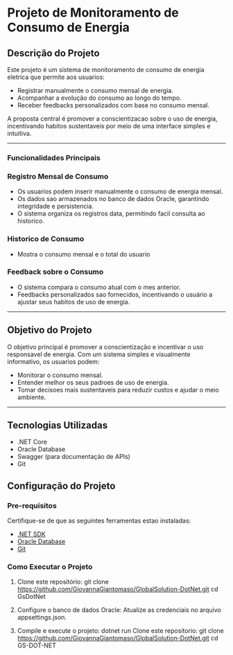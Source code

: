 # Projeto de Monitoramento de Consumo de Energia

## Descrição do Projeto

Este projeto é um sistema de monitoramento de consumo de energia eletrica que permite aos usuarios:
- Registrar manualmente o consumo mensal de energia.
- Acompanhar a evolução do consumo ao longo do tempo.
- Receber feedbacks personalizados com base no consumo mensal.

A proposta central é promover a conscientizacao sobre o uso de energia, incentivando habitos sustentaveis por meio de uma interface simples e intuitiva.

---

### Funcionalidades Principais

### Registro Mensal de Consumo
- Os usuarios podem inserir manualmente o consumo de energia mensal.
- Os dados sao armazenados no banco de dados Oracle, garantindo integridade e persistencia.
- O sistema organiza os registros data, permitindo facil consulta ao historico.

### Historico de Consumo
- Mostra o consumo mensal e o total do usuario 

### Feedback sobre o Consumo
- O sistema compara o consumo atual com o mes anterior.
- Feedbacks personalizados sao fornecidos, incentivando o usuário a ajustar seus habitos de uso de energia.

---

##  Objetivo do Projeto

O objetivo principal é promover a conscientização e incentivar o uso responsavel de energia. Com um sistema simples e visualmente informativo, os usuarios podem:
- Monitorar o consumo mensal.
- Entender melhor os seus padroes de uso de energia.
- Tomar decisoes mais sustentaveis para reduzir custos e ajudar o meio ambiente.

---
## Tecnologias Utilizadas

- .NET Core
- Oracle Database
- Swagger (para documentação de APIs)
- Git

## Configuração do Projeto

### Pre-requisitos

Certifique-se de que as seguintes ferramentas estao instaladas:
- [.NET SDK](https://dotnet.microsoft.com/download)
- [Oracle Database](https://www.oracle.com/database/)
- [Git](https://git-scm.com/)

### Como Executar o Projeto

1. Clone este repositório:
git clone https://github.com/GiovannaGiantomaso/GlobalSolution-DotNet.git
cd GsDotNet

2. Configure o banco de dados Oracle:
Atualize as credenciais no arquivo appsettings.json.

3. Compile e execute o projeto:
dotnet run
   Clone este repositorio:
   git clone https://github.com/GiovannaGiantomaso/GlobalSolution-DotNet.git
   cd GS-DOT-NET

